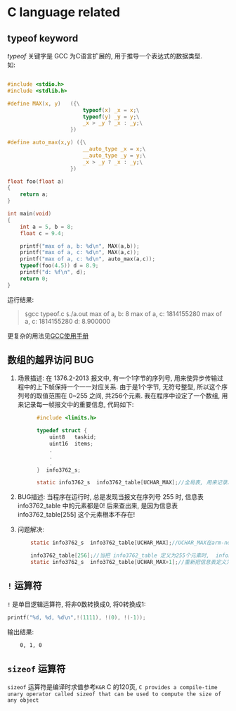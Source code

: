 # C language related

## typeof keyword

$typeof$ 关键字是 GCC 为C语言扩展的, 用于推导一个表达式的数据类型.  
如:

```C

#include <stdio.h>
#include <stdlib.h>

#define MAX(x, y)   ({\
                        typeof(x) _x = x;\
                        typeof(y) _y = y;\
                        _x > _y ? _x : _y;\
                    })

#define auto_max(x,y) ({\
                        __auto_type _x = x;\
                        __auto_type _y = y;\
                        _x > _y ? _x : _y;\
                    })

float foo(float a)
{
    return a;
}

int main(void)
{
    int a = 5, b = 8;
    float c = 9.4;

    printf("max of a, b: %d\n", MAX(a,b));
    printf("max of a, c: %d\n", MAX(a,c));
    printf("max of a, c: %d\n", auto_max(a,c));
    typeof(foo(4.5)) d = 8.9;
    printf("d: %f\n", d);
    return 0;
}

```

运行结果:
>`$`gcc typeof.c
`$`./a.out
max of a, b: 8
max of a, c: 1814155280
max of a, c: 1814155280
d: 8.900000

更复杂的用法见[GCC使用手册](https://gcc.gnu.org/onlinedocs/gcc-5.3.0/gcc/Typeof.html)

## 数组的越界访问 BUG

1. 场景描述:  在 1376.2-2013 报文中, 有一个1字节的序列号, 用来使异步传输过程中的上下帧保持一个一一对应关系. 由于是1个字节, 无符号整型, 所以这个序列号的取值范围在 0~255 之间, 共256个元素.
      我在程序中设定了一个数组, 用来记录每一帧报文中的重要信息, 代码如下:

      ``` C
            #include <limits.h>

            typedef struct {
                uint8   taskid;
                uint16  items;
                .
                .
                .
            }  info3762_s;

            static info3762_s  info3762_table[UCHAR_MAX];//全局表, 用来记录发送报文中的重要信息, 以便对应答的报文进行拆解和存储

      ```

2. BUG描述: 当程序在运行时, 总是发现当报文在序列号 255 时, 信息表 info3762_table 中的元素都是0!  后来查出来,  是因为信息表 info3762_table[255]  这个元素根本不存在!
3. 问题解决:

    ```C
        static info3762_s  info3762_table[UCHAR_MAX];//UCHAR_MAX在arm-none-linux-gnueabi-gcc中的定义为 255, 所以数组info3762_table只有255个合法的元素, 根本不是期望的 256个元素

        info3762_table[256];//当把 info3762_table 定义为255个元素时,  info3762_table[256]是可以正确访问的,  不论是在上位机还是下位机, 这不得不说是一个陷阱.   之前我一直以为C语言有越界访问的控制, 现在看来就算有, 也并不完全可靠!
        static info3762_s  info3762_table[UCHAR_MAX+1];//重新把信息表定义为256个!!!
    ```

## `!` 运算符

`!` 是单目逻辑运算符, 将非0数转换成0, 将0转换成1:

```c
printf("%d, %d, %d\n",!(1111), !(0), !(-1));
```

输出结果:

```bash
    0, 1, 0
```

## `sizeof` 运算符

`sizeof` 运算符是编译时求值参考`K&R` C 的120页, `C provides a compile-time unary operator called sizeof that can be used to compute the size of any object`
